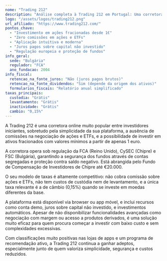 ```yaml
---
nome: "Trading 212"
description: "Análise completa à Trading 212 em Portugal: Uma corretora sem comissões para ações e ETFs, ideal para iniciantes e investidores que valorizam simplicidade, fracionamento e juros sobre capital não investido."
logo: "/assets/logos/trading212.png"
url_afiliado: "https://www.trading212.com/"
pontos_chave:
  - "Investimento em ações fracionadas desde 1€"
  - "Zero comissões em ações e ETFs"
  - "Aplicação intuitiva e moderna"
  - "Juros pagos sobre capital não investido"
  - "Regulação europeia e proteção de fundos"
info_geral:
  sede: "Bulgária"
  regulador: "FCA"
  ano_fundacao: 2004
info_fiscal:
  retencao_na_fonte_juros: "Não (juros pagos brutos)"
  retencao_na_fonte_dividendos: "Sim (depende da origem dos ativos)"
  formularios_fiscais: "Relatório anual simplificado"
taxas_principais:
  custodia: "Grátis"
  levantamento: "Grátis"
  inactividade: "Grátis"
  cambio: "0,15%"
---
```

A Trading 212 é uma corretora online muito popular entre investidores iniciantes, sobretudo pela simplicidade da sua plataforma, a ausência de comissões na negociação de ações e ETFs, e a possibilidade de investir em ativos fracionados com valores mínimos a partir de apenas 1 euro.

A corretora opera sob regulação da FCA (Reino Unido), CySEC (Chipre) e FSC (Bulgária), garantindo a segurança dos fundos através de contas segregadas e proteção contra saldo negativo. Está abrangida pelo Fundo de Compensação de Investidores de Chipre até €20.000.

O seu modelo de taxas é altamente competitivo: não cobra comissão sobre ações e ETFs, não tem custos de custódia nem de levantamento, e a única taxa relevante é a de câmbio (0,15%) quando se investe em moedas diferentes da base.

A plataforma está disponível via browser ou app móvel, e inclui recursos como conta demo, juros sobre capital não investido, e investimentos automáticos. Apesar de não disponibilizar funcionalidades avançadas como negociação com margem ou acesso a produtos derivados, é uma solução muito eficaz para quem procura começar a investir com baixo custo e sem complexidades excessivas.

Com classificações muito positivas nas lojas de apps e um programa de recomendação ativo, a Trading 212 continua a ganhar adeptos, especialmente junto de quem valoriza simplicidade, segurança e custos reduzidos.

